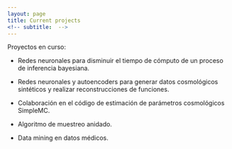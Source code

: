 ```yaml
---
layout: page
title: Current projects
<!-- subtitle:  -->
---
```


Proyectos en curso:

- Redes neuronales para disminuir el tiempo de cómputo
de un proceso de inferencia bayesiana.

- Redes neuronales y autoencoders para generar datos
cosmológicos sintéticos y realizar reconstrucciones 
de funciones.

- Colaboración en el código de estimación de parámetros 
cosmológicos SimpleMC.

- Algoritmo de muestreo anidado.

- Data mining en datos médicos.
